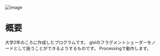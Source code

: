 ![image](demo.gif)

# 概要
大学2年のころに作成したプログラムです。
glslのフラグメントシェーダーをノードとして扱うことができるようするものです。
Processingで動作します。

